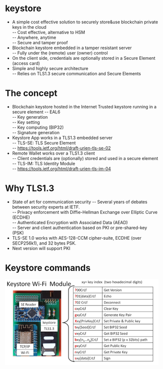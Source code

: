 # keystore

* A simple cost effective solution to securely store&use blockchain private keys in the cloud<br>
-- Cost effective, alternative to HSM <br> 
-- Anywhere, anytime <br> 
-- Secure and tamper proof <br>
* Blockchain keystore embedded in a tamper resistant server <br>
-- Fully under the (remote) user (owner) control <br>
* On the client side, credentials are optionally stored in a Secure Element (access card)
* Simple and highly secure architecture <br>
-- Relies on TLS1.3 secure communication and Secure Elements <br>

# The concept
* Blockchain keystore hosted in the Internet Trusted keystore running in a secure element 
-- EAL6 <br>
-- Key generation<br>
-- Key setting<br>
-- Key computing (BIP32)<br>
-- Signature generation <br>
* Keystore App works in a TLS1.3 embedded server<br>
-- TLS-SE:  TLS Secure Element<br>
-- https://tools.ietf.org/html/draft-urien-tls-se-02<br>
* Remote Wallet works over a TLS1.3 client<br>
-- Client credentials are (optionally)  stored and used in a secure element<br>
-- TLS-IM: TLS Identity Module<br>
-- https://tools.ietf.org/html/draft-urien-tls-im-04<br>

# Why TLS1.3
* State of art for communication security
-- Several years of debates between security experts at IETF.<br>
-- Privacy enforcement with Diffie-Hellman Exchange over Elliptic Curve (ECDHE)<br>
-- Authenticated Encryption with Associated Data (AEAD)<br>
-- Server and client authentication based on PKI or pre-shared-key (PSK)<br>
* TLS-SE 1.0 works with AES-128-CCM cipher-suite, ECDHE (over SECP256k1), and 32 bytes PSK.
* Next version will support PKI

# Keystore commands
![keystore wi-fi board](https://github.com/purien/keystore/blob/main/keystore01.jpg)





